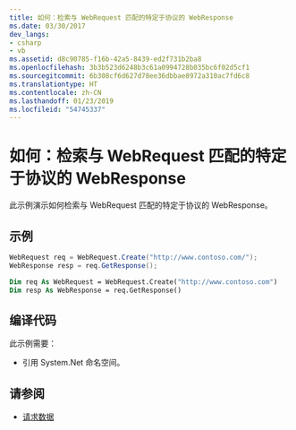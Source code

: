 ```yaml
---
title: 如何：检索与 WebRequest 匹配的特定于协议的 WebResponse
ms.date: 03/30/2017
dev_langs:
- csharp
- vb
ms.assetid: d8c90785-f16b-42a5-8439-ed2f731b2ba8
ms.openlocfilehash: 3b3b523d6248b3c61a0994728b035bc6f02d5cf1
ms.sourcegitcommit: 6b308cf6d627d78ee36dbbae8972a310ac7fd6c8
ms.translationtype: HT
ms.contentlocale: zh-CN
ms.lasthandoff: 01/23/2019
ms.locfileid: "54745337"
---
```

# <a name="how-to-retrieve-a-protocol-specific-webresponse-that-matches-a-webrequest"></a>如何：检索与 WebRequest 匹配的特定于协议的 WebResponse
此示例演示如何检索与 WebRequest 匹配的特定于协议的 WebResponse。  
  
## <a name="example"></a>示例  
  
```csharp  
WebRequest req = WebRequest.Create("http://www.contoso.com/");  
WebResponse resp = req.GetResponse();  
```  
  
```vb  
Dim req As WebRequest = WebRequest.Create("http://www.contoso.com")  
Dim resp As WebResponse = req.GetResponse()  
```  
  
## <a name="compiling-the-code"></a>编译代码  
 此示例需要：  
  
-   引用 System.Net 命名空间。  
  
## <a name="see-also"></a>请参阅
- [请求数据](../../../docs/framework/network-programming/requesting-data.md)
